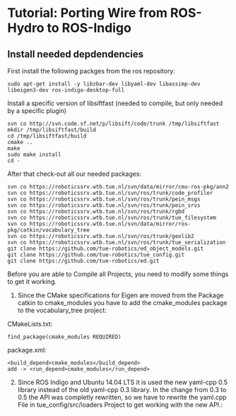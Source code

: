 # Tutorial: Porting Wire from ROS-Hydro to ROS-Indigo

## Install needed depdendencies

First install the following packges from the ros repository:

    sudo apt-get install -y libzbar-dev libyaml-dev libassimp-dev libeigen3-dev ros-indigo-desktop-full

Install a specific version of libsiftfast (needed to compile, but only needed by a specific plugin)

    svn co http://svn.code.sf.net/p/libsift/code/trunk /tmp/libsiftfast
    mkdir /tmp/libsiftfast/build
    cd /tmp/libsiftfast/build
    cmake ..
    make
    sudo make install
    cd -

After that check-out all our needed packages:

    svn co https://roboticssrv.wtb.tue.nl/svn/data/mirror/cmu-ros-pkg/ann2
    svn co https://roboticssrv.wtb.tue.nl/svn/ros/trunk/code_profiler
    svn co https://roboticssrv.wtb.tue.nl/svn/ros/trunk/pein_msgs
    svn co https://roboticssrv.wtb.tue.nl/svn/ros/trunk/pein_srvs
    svn co https://roboticssrv.wtb.tue.nl/svn/ros/trunk/rgbd
    svn co https://roboticssrv.wtb.tue.nl/svn/ros/trunk/tue_filesystem
    svn co https://roboticssrv.wtb.tue.nl/svn/data/mirror/ros-pkg/catkin/vocabulary_tree
    svn co https://roboticssrv.wtb.tue.nl/svn/ros/trunk/geolib2
    svn co https://roboticssrv.wtb.tue.nl/svn/ros/trunk/tue_serialization
    git clone https://github.com/tue-robotics/ed_object_models.git
    git clone https://github.com/tue-robotics/tue_config.git
    git clone https://github.com/tue-robotics/ed.git

Before you are able to Compile all Projects, you need to modify some things to get it working.

1. Since the CMake specifications for Eigen are moved from the Package catkin to cmake_modules you have to add the cmake_modules package to the vocabulary_tree project:

CMakeLists.txt:

    find_package(cmake_modules REQUIRED)

package.xml:

    <build_depend>cmake_modules</build_depend>
    add -> <run_depend>cmake_modules</run_depend>

2. Since ROS Indigo and Ubuntu 14.04 LTS it is used the new yaml-cpp 0.5 library instead of the old yaml-cpp 0.3 library. In the change from 0.3 to 0.5 the API was completly rewritten, so we have to rewrite the yaml.cpp File in tue_config/src/loaders Project to get working with the new API.:
